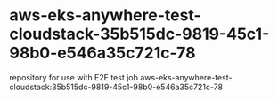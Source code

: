 # aws-eks-anywhere-test-cloudstack-35b515dc-9819-45c1-98b0-e546a35c721c-78
repository for use with E2E test job aws-eks-anywhere-test-cloudstack:35b515dc-9819-45c1-98b0-e546a35c721c-78
